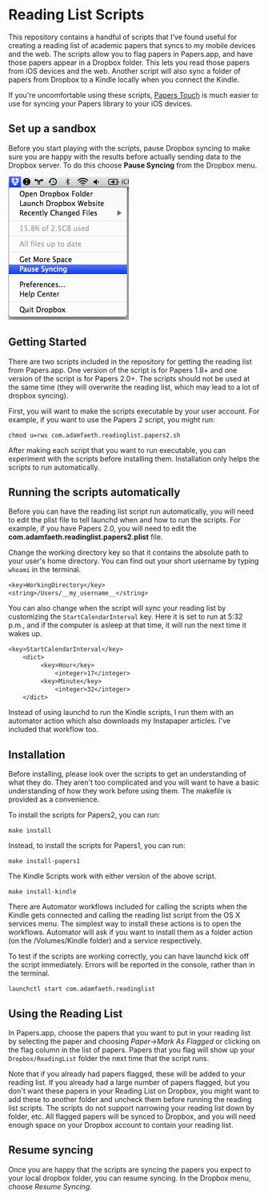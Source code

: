 Reading List Scripts
====================

This repository contains a handful of scripts that I've found useful for creating a reading list of academic papers that syncs to my mobile devices and the web. The scripts allow you to flag papers in Papers.app, and have those papers appear in a Dropbox folder. This lets you read those papers from iOS devices and the web. Another script will also sync a folder of papers from Dropbox to a Kindle locally when you connect the Kindle.

If you're uncomfortable using these scripts, [Papers Touch][PapersTouch] is much easier to use for syncing your Papers library to your iOS devices.

[PapersTouch]: http://www.mekentosj.com/papers/touch


Set up a sandbox
----------------

Before you start playing with the scripts, pause Dropbox syncing to make sure you are happy with the results before actually sending data to the Dropbox server. To do this choose **Pause Syncing** from the Dropbox menu.

![In the Dropbox menu, choose *Pause Syncing*](pauseSyncing.png)


Getting Started
---------------

There are two scripts included in the repository for getting the reading list from Papers.app. One version of the script is for Papers 1.8+ and one version of the script is for Papers 2.0+. The scripts should not be used at the same time (they will overwrite the reading list, which may lead to a lot of dropbox syncing). 

First, you will want to make the scripts executable by your user account. For example, if you want to use the Papers 2 script, you might run:

    chmod u=rwx com.adamfaeth.readinglist.papers2.sh

After making each script that you want to run executable, you can experiment with the scripts before installing them. Installation only helps the scripts to run automatically.


Running the scripts automatically
---------------------------------

Before you can have the reading list script run automatically, you will need to edit the plist file to tell launchd when and how to run the scripts. For example, if you have Papers 2.0, you will need to edit the **com.adamfaeth.readinglist.papers2.plist** file. 

Change the working directory key so that it contains the absolute path to your user's home directory. You can find out your short username by typing `whoami` in the terminal.

    <key>WorkingDirectory</key>
    <string>/Users/__my_username__</string>

You can also change when the script will sync your reading list by customizing the `StartCalendarInterval` key. Here it is set to run at 5:32 p.m., and if the computer is asleep at that time, it will run the next time it wakes up.

    <key>StartCalendarInterval</key>
        <dict>
             <key>Hour</key>
                 <integer>17</integer>
             <key>Minute</key>
                 <integer>32</integer>
        </dict>

Instead of using launchd to run the Kindle scripts, I run them with an automator action which also downloads my Instapaper articles. I've included that workflow too.


Installation
------------

Before installing, please look over the scripts to get an understanding of what they do. They aren't too complicated and you will want to have a basic understanding of how they work before using them. The makefile is provided as a convenience.

To install the scripts for Papers2, you can run:

    make install

Instead, to install the scripts for Papers1, you can run:

    make install-papers1
    
The Kindle Scripts work with either version of the above script.

    make install-kindle

There are Automator workflows included for calling the scripts when the Kindle gets connected and calling the reading list script from the OS X services menu. The simplest way to install these actions is to open the workflows. Automator will ask if you want to install them as a folder action (on the /Volumes/Kindle folder) and a service respectively. 
  
To test if the scripts are working correctly, you can have launchd kick off the script immediately. Errors will be reported in the console, rather than in the terminal. 

    launchctl start com.adamfaeth.readinglist


Using the Reading List
----------------------

In Papers.app, choose the papers that you want to put in your reading list by selecting the paper and choosing *Paper->Mark As Flagged* or clicking on the flag column in the list of papers. Papers that you flag will show up your `Dropbox/ReadingList` folder the next time that the script runs.

Note that if you already had papers flagged, these will be added to your reading list. If you already had a large number of papers flagged, but you don't want these papers in your Reading List on Dropbox, you might want to add these to another folder and uncheck them before running the reading list scripts. The scripts do not support narrowing your reading list down by folder, etc. All flagged papers will be synced to Dropbox, and you will need enough space on your Dropbox account to contain your reading list.


Resume syncing
--------------

Once you are happy that the scripts are syncing the papers you expect to your local dropbox folder, you can resume syncing. In the Dropbox menu, choose *Resume Syncing*.